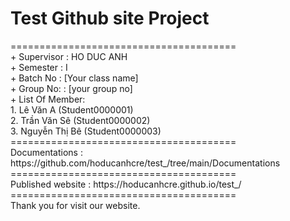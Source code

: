 <h1>Test Github site Project</h1>
=======================================<br>
+ Supervisor		: HO DUC ANH<br>
+ Semester		: I<br>
+ Batch No		: [Your class name]<br>
+ Group No:		: [your group no]<br>
+ List Of Member:<br>
	1. Lê Văn A  	(Student0000001)<br>
	2. Trần Văn Sê	(Student0000002)<br>
	3. Nguyễn Thị Bê 	(Student0000003)	<br>
=======================================<br>
Documentations : https://github.com/hoducanhcre/test_/tree/main/Documentations<br>
=======================================<br>
Published website : https://hoducanhcre.github.io/test_/<br>
=======================================<br>
Thank you for visit our website.

